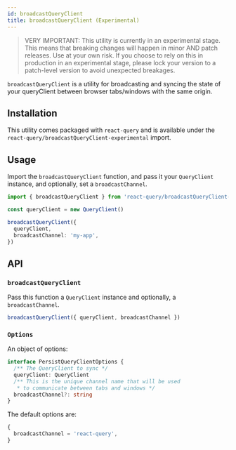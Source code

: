 ```yaml
---
id: broadcastQueryClient
title: broadcastQueryClient (Experimental)
---
```


> VERY IMPORTANT: This utility is currently in an experimental stage. This means that breaking changes will happen in minor AND patch releases. Use at your own risk. If you choose to rely on this in production in an experimental stage, please lock your version to a patch-level version to avoid unexpected breakages.

`broadcastQueryClient` is a utility for broadcasting and syncing the state of your queryClient between browser tabs/windows with the same origin.

## Installation

This utility comes packaged with `react-query` and is available under the `react-query/broadcastQueryClient-experimental` import.

## Usage

Import the `broadcastQueryClient` function, and pass it your `QueryClient` instance, and optionally, set a `broadcastChannel`.

```ts
import { broadcastQueryClient } from 'react-query/broadcastQueryClient-experimental'

const queryClient = new QueryClient()

broadcastQueryClient({
  queryClient,
  broadcastChannel: 'my-app',
})
```

## API

### `broadcastQueryClient`

Pass this function a `QueryClient` instance and optionally, a `broadcastChannel`.

```ts
broadcastQueryClient({ queryClient, broadcastChannel })
```

### `Options`

An object of options:

```ts
interface PersistQueryClientOptions {
  /** The QueryClient to sync */
  queryClient: QueryClient
  /** This is the unique channel name that will be used
   * to communicate between tabs and windows */
  broadcastChannel?: string
}
```

The default options are:

```ts
{
  broadcastChannel = 'react-query',
}
```
